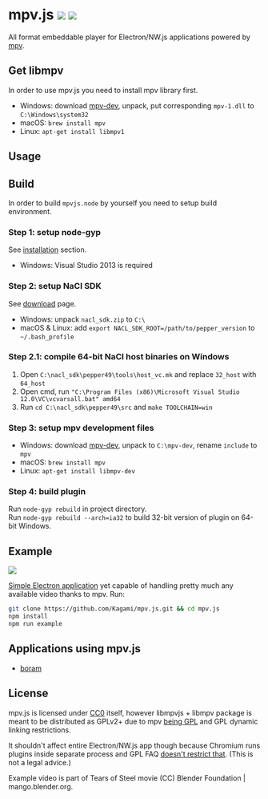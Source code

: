 # mpv.js [![](https://img.shields.io/travis/Kagami/mpv.js.svg)](http://travis-ci.org/Kagami/mpv.js) [![](https://img.shields.io/npm/v/mpv.js.svg)](https://npmjs.org/package/mpv.js)

All format embeddable player for Electron/NW.js applications powered by [mpv](https://mpv.io/).

## Get libmpv

In order to use mpv.js you need to install mpv library first.

* Windows: download [mpv-dev](https://mpv.srsfckn.biz/mpv-dev-latest.7z), unpack, put corresponding `mpv-1.dll` to `C:\Windows\system32`
* macOS: `brew install mpv`
* Linux: `apt-get install libmpv1`

## Usage

## Build

In order to build `mpvjs.node` by yourself you need to setup build environment.

### Step 1: setup node-gyp

See [installation](https://github.com/nodejs/node-gyp#installation) section.

* Windows: Visual Studio 2013 is required

### Step 2: setup NaCl SDK

See [download](https://developer.chrome.com/native-client/sdk/download) page.

* Windows: unpack `nacl_sdk.zip` to `C:\`
* macOS & Linux: add `export NACL_SDK_ROOT=/path/to/pepper_version` to `~/.bash_profile`

### Step 2.1: compile 64-bit NaCl host binaries on Windows

1. Open `C:\nacl_sdk\pepper49\tools\host_vc.mk` and replace `32_host` with `64_host`
2. Open cmd, run `"C:\Program Files (x86)\Microsoft Visual Studio 12.0\VC\vcvarsall.bat" amd64`
3. Run `cd C:\nacl_sdk\pepper49\src` and `make TOOLCHAIN=win`

### Step 3: setup mpv development files

* Windows: download [mpv-dev](https://mpv.srsfckn.biz/mpv-dev-latest.7z), unpack to `C:\mpv-dev`, rename `include` to `mpv`
* macOS: `brew install mpv`
* Linux: `apt-get install libmpv-dev`

### Step 4: build plugin

Run `node-gyp rebuild` in project directory.  
Run `node-gyp rebuild --arch=ia32` to build 32-bit version of plugin on 64-bit Windows.

## Example

![](https://i.imgur.com/tLFkATs.png)

[Simple Electron application](example) yet capable of handling pretty much any available video thanks to mpv. Run:

```bash
git clone https://github.com/Kagami/mpv.js.git && cd mpv.js
npm install
npm run example
```

## Applications using mpv.js

* [boram](https://github.com/Kagami/boram)

## License

mpv.js is licensed under [CC0](COPYING) itself, however libmpvjs + libmpv package is meant to be distributed as GPLv2+ due to mpv [being GPL](https://github.com/mpv-player/mpv/blob/master/LICENSE) and GPL dynamic linking restrictions.

It shouldn't affect entire Electron/NW.js app though because Chromium runs plugins inside separate process and GPL FAQ [doesn't restrict that](https://www.gnu.org/licenses/gpl-faq.html#NFUseGPLPlugins). (This is not a legal advice.)

Example video is part of Tears of Steel movie (CC) Blender Foundation | mango.blender.org.

